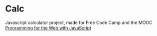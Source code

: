 # Calc

Javascript calculator project, made for Free Code Camp and the MOOC [Programming for the Web with JavaScript](https://www.class-central.com/course/edx-programming-for-the-web-with-javascript-8518)